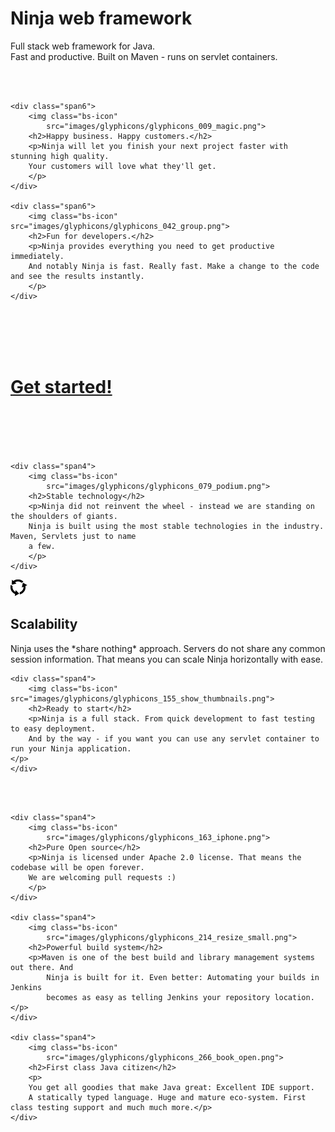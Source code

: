 <!-- Main hero unit for a primary marketing message or call to action -->
<div class="hero-unit">
	<h1>Ninja web framework</h1>
	<p>Full stack web framework for Java.<br/> Fast and productive. Built on Maven - runs on servlet containers.</p>
</div>

<br/>
<br/>

<!-- Example row-fluid of columns -->
<div class="row-fluid">

    <div class="span6">
        <img class="bs-icon"
            src="images/glyphicons/glyphicons_009_magic.png">
        <h2>Happy business. Happy customers.</h2>
        <p>Ninja will let you finish your next project faster with stunning high quality.
        Your customers will love what they'll get.
        </p>
    </div>

    <div class="span6">
        <img class="bs-icon" src="images/glyphicons/glyphicons_042_group.png">
        <h2>Fun for developers.</h2>
        <p>Ninja provides everything you need to get productive immediately. 
        And notably Ninja is fast. Really fast. Make a change to the code and see the results instantly.
        </p>
    </div>
</div>


<br/><br/><br/><br/>


<div class="row-fluid">
    <div class="span12 pagination-centered">
            <h1><a href="documentation/getting_started.html">Get started!</a></h1>
    </div>
</div>



<br/><br/><br/><br/>


<div class="row-fluid">	


    <div class="span4">
        <img class="bs-icon"
            src="images/glyphicons/glyphicons_079_podium.png">
        <h2>Stable technology</h2>
        <p>Ninja did not reinvent the wheel - instead we are standing on the shoulders of giants.
        Ninja is built using the most stable technologies in the industry. Maven, Servlets just to name
        a few.
        </p>
    </div>
    
   <div class="span4">
        <img class="bs-icon"
            src="images/glyphicons/glyphicons_082_roundabout.png">
        <h2>Scalability</h2>
        <p>Ninja uses the *share nothing* approach. Servers do not share any common session information. That
        means you can scale Ninja horizontally with ease.
        </p>
    </div>
    
    <div class="span4">
        <img class="bs-icon" src="images/glyphicons/glyphicons_155_show_thumbnails.png">
        <h2>Ready to start</h2>
        <p>Ninja is a full stack. From quick development to fast testing to easy deployment. 
        And by the way - if you want you can use any servlet container to run your Ninja application.
    </p>
    </div>
</div>

<br/>
<br/>

<div class="row-fluid"> 

    <div class="span4">
        <img class="bs-icon"
            src="images/glyphicons/glyphicons_163_iphone.png">
        <h2>Pure Open source</h2>
        <p>Ninja is licensed under Apache 2.0 license. That means the codebase will be open forever.
        We are welcoming pull requests :)
        </p>
    </div>

	<div class="span4">
		<img class="bs-icon"
			src="images/glyphicons/glyphicons_214_resize_small.png">
		<h2>Powerful build system</h2>
		<p>Maven is one of the best build and library management systems out there. And
			Ninja is built for it. Even better: Automating your builds in Jenkins
			becomes as easy as telling Jenkins your repository location.</p>
	</div>

	<div class="span4">
		<img class="bs-icon"
			src="images/glyphicons/glyphicons_266_book_open.png">
		<h2>First class Java citizen</h2>
		<p>
		You get all goodies that make Java great: Excellent IDE support.
		A statically typed language. Huge and mature eco-system. First class testing support and much much more.</p>
	</div>	

</div>




